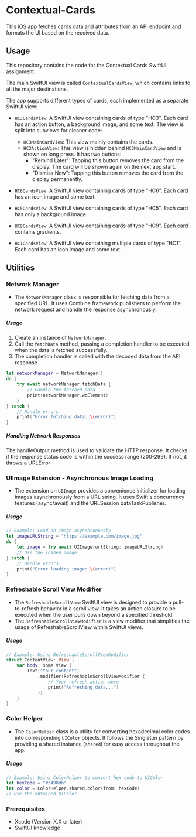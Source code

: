 # Contextual-Cards

This iOS app fetches cards data and attributes from an API endpoint and formats the UI based on the received data.

## Usage

This repository contains the code for the Contextual Cards SwiftUI assignment.

The main SwiftUI view is called `ContextualCardsView`, which contains links to all the major destinations.

The app supports different types of cards, each implemented as a separate SwiftUI view:

- `HC3CardsView`: A SwiftUI view containing cards of type "HC3". Each card has an action button, a background image, and some text. The view is split into subviews for cleaner code:

  - `HC3MainCardView`: This view mainly contains the cards.
  - `HC3ActionView`: This view is hidden behind `HC3MainCardView` and is shown on long press. It has two buttons:
    - "Remind Later": Tapping this button removes the card from the display. The card will be shown again on the next app start.
    - "Dismiss Now": Tapping this button removes the card from the display permanently.

- `HC6CardsView`: A SwiftUI view containing cards of type "HC6". Each card has an icon image and some text.
- `HC5CardsView`: A SwiftUI view containing cards of type "HC5". Each card has only a background image.
- `HC9CardsView`: A SwiftUI view containing cards of type "HC9". Each card contains gradients.
- `HC1CardsView`: A SwiftUI view containing multiple cards of type "HC1". Each card has an icon image and some text.

## Utilities

### Network Manager

- The `NetworkManager` class is responsible for fetching data from a specified URL. It uses Combine framework publishers to perform the network request and handle the response asynchronously.

##### Usage

1. Create an instance of `NetworkManager`.
2. Call the `fetchData` method, passing a completion handler to be executed when the data is fetched successfully.
3. The completion handler is called with the decoded data from the API response.

```swift
let networkManager = NetworkManager()
do {
    try await networkManager.fetchData {
        // Handle the fetched data
        print(networkManager.wcElement)
    }
} catch {
    // Handle errors
    print("Error fetching data: \(error)")
}
```

##### Handling Network Responses

The handleOutput method is used to validate the HTTP response. It checks if the response status code is within the success range (200-299). If not, it throws a URLError

### UIImage Extension - Asynchronous Image Loading

- The extension on `UIImage` provides a convenience initializer for loading images asynchronously from a URL string. It uses Swift's concurrency features (async/await) and the URLSession dataTaskPublisher.

##### Usage

```swift
// Example: Load an image asynchronously
let imageURLString = "https://example.com/image.jpg"
do {
    let image = try await UIImage(urlString: imageURLString)
    // Use the loaded image
} catch {
    // Handle errors
    print("Error loading image: \(error)")
}
```

### Refreshable Scroll View Modifier
- The `RefreshableScrollView` SwiftUI view is designed to provide a pull-to-refresh behavior in a scroll view. It takes an action closure to be executed when the user pulls down beyond a specified threshold.
- The `RefreshableScrollViewModifier` is a view modifier that simplifies the usage of RefreshableScrollView within SwiftUI views.

##### Usage
```swift
// Example: Using RefreshableScrollViewModifier
struct ContentView: View {
    var body: some View {
        Text("Your content")
            .modifier(RefreshableScrollViewModifier {
                // Your refresh action here
                print("Refreshing data...")
            })
    }
}
```

### Color Helper
- The `ColorHelper` class is a utility for converting hexadecimal color codes into corresponding `UIColor` objects. It follows the Singleton pattern by providing a shared instance (`shared`) for easy access throughout the app.

##### Usage 
```swift
// Example: Using ColorHelper to convert hex code to UIColor
let hexCode = "#3498db"
let color = ColorHelper.shared.color(from: hexCode)
// Use the obtained UIColor
```

### Prerequisites

- Xcode (Version X.X or later)
- SwiftUI knowledge

